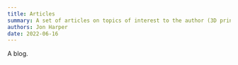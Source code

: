 ```yaml
---
title: Articles
summary: A set of articles on topics of interest to the author (3D printing, design, development).
authors: Jon Harper
date: 2022-06-16
---
```


A blog.